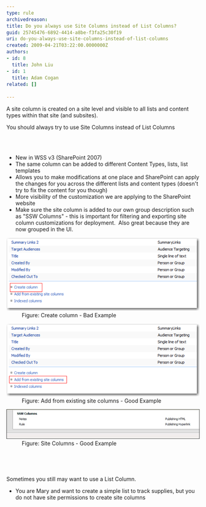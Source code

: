 ```yaml
---
type: rule
archivedreason: 
title: Do you always use Site Columns instead of List Columns?
guid: 25745476-6892-4414-a8be-f3fa25c30f19
uri: do-you-always-use-site-columns-instead-of-list-columns
created: 2009-04-21T03:22:00.0000000Z
authors:
- id: 8
  title: John Liu
- id: 1
  title: Adam Cogan
related: []

---
```




  <p>A site column is created on a site level and visible to all lists and content types within that site (and subsites). </p>
<p>You should always try to use Site Columns instead of List Columns</p>

<br><excerpt class='endintro'></excerpt><br>

  <ul>
    <li>New in WSS v3 (SharePoint 2007) </li>
    <li>The same column can be added to different Content Types, lists, list templates </li>
    <li>Allows you to make modifications at one place and SharePoint can apply the changes for you across the different lists and content types (doesn't try to fix the content for you though) </li>
    <li>More visibility of the customization we are applying to the SharePoint website </li>
    <li>Make sure the site column is added to our own group description such as "SSW Columns" - this is important for filtering and exporting site column customizations for deployment.  Also great because they are now grouped in the UI.</li>
</ul>
<dl class="badImage">
    <dt><img alt="" src="ListColumn.png" /> </dt>
    <dd>Figure: Create column - Bad Example </dd>
</dl>
<dl class="goodImage">
    <dt><img alt="" src="SiteColumn.png" /> </dt>
    <dd>Figure: Add from existing site columns - Good Example </dd>
</dl>
<dl class="goodImage">
    <dt><img alt="" src="SSWColumns_small.jpg" /> </dt>
    <dd>Figure: Site Columns - Good Example </dd>
</dl>
<p> </p>
<p> </p>
<p>Sometimes you still may want to use a List Column.</p>
<ul>
    <li>You are Mary and want to create a simple list to track supplies, but you do not have site permissions to create site columns</li>
</ul>



